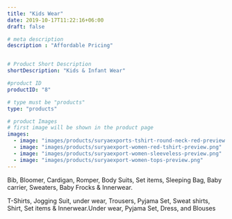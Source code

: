 ```yaml
---
title: "Kids Wear"
date: 2019-10-17T11:22:16+06:00
draft: false

# meta description
description : "Affordable Pricing"


# Product Short Description
shortDescription: "Kids & Infant Wear"

#product ID
productID: "8"

# type must be "products"
type: "products"

# product Images
# first image will be shown in the product page
images:
  - image: "images/products/suryaexports-tshirt-round-neck-red-preview.png"
  - image: "images/products/suryaexport-women-red-tshirt-preview.png"
  - image: "images/products/suryaexport-women-sleeveless-preview.png"
  - image: "images/products/suryaexport-women-tops-preview.png"
---
```


Bib, Bloomer, Cardigan, Romper, Body Suits, Set items, Sleeping Bag, Baby carrier, Sweaters, Baby Frocks & Innerwear.

T-Shirts, Jogging Suit, under wear, Trousers, Pyjama Set, Sweat shirts, Shirt, Set items & Innerwear.Under wear, Pyjama Set, Dress, and Blouses

